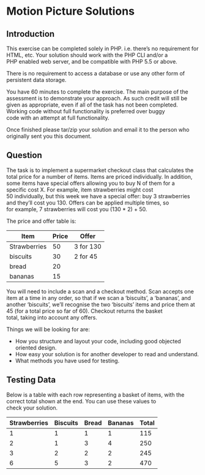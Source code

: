 
# Motion Picture Solutions

## Introduction
This exercise can be completed solely in PHP. i.e. there’s no requirement for HTML, etc. Your solution should work with the PHP CLI and/or a PHP enabled web server, and be compatible with PHP 5.5 or above.

There is no requirement to access a database or use any other form of persistent data storage.

You have 60 minutes​ to complete the exercise. The main purpose of the assessment is to demonstrate your approach. As such credit will still be given as appropriate, even if all of the task has not been completed. Working code without full functionality is preferred over buggy code with an attempt at full functionality.

Once finished please tar/zip your solution and email it to the person who originally sent you this document.

## Question
The task is to implement a supermarket checkout class that calculates the total price for a number of items. Items are priced individually. In addition, some items have special offers allowing you to buy N of them for a specific cost X. For example, item strawberries might cost 50 individually, but this week we have a special offer: buy 3 strawberries and they’ll cost you
130. Offers can be applied multiple times, so for example, 7 strawberries will cost you (130 * 2) + 50.

The price and offer table is:


| Item          | Price     | Offer         |
|-------------- |-------    |-----------    |
| Strawberries  | 50        | 3 for 130     |
| biscuits      | 30        | 2 for 45      |
| bread         | 20        |               |
| bananas       | 15        |               |


You will need to include a scan and a checkout method. Scan accepts one item at a time in any order, so that if we scan a ‘biscuits’, a ‘bananas’, and another ‘biscuits’, we’ll recognise the two ‘biscuits’ items and price them at 45 (for a total price so far of 60). Checkout returns the basket total, taking into account any offers.

Things we will be looking for are:

* How you structure and layout your code, including good objected oriented design.
* How easy your solution is for another developer to read and understand.
* What methods you have used for testing.

## Testing Data

Below is a table with each row representing a basket of items, with the correct total shown at the end. You can use these values to check your solution.

| Strawberries  | Biscuits  | Bread     | Bananas   | Total     |
|-------------- |---------- |-------    |---------  |-------    |
| 1             | 1         | 1         | 1         | 115       |
| 2             | 1         | 3         | 4         | 250       |
| 3             | 2         | 2         | 2         | 245       |
| 6             | 5         | 3         | 2         | 470       |

